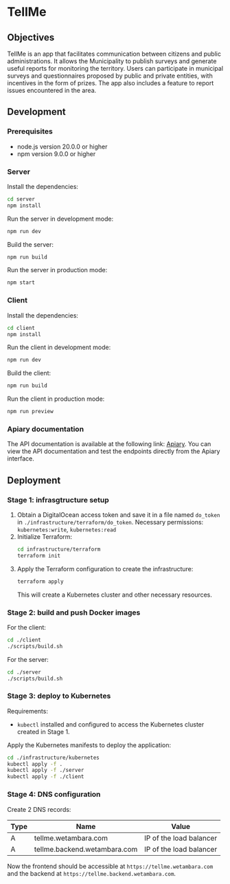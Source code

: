 # TellMe

## Objectives

TellMe is an app that facilitates communication between citizens and public administrations. It allows the Municipality to publish surveys and generate useful reports for monitoring the territory.
Users can participate in municipal surveys and questionnaires proposed by public and private entities, with incentives in the form of prizes. The app also includes a feature to report issues encountered in the area.

## Development

### Prerequisites

- node.js version 20.0.0 or higher
- npm version 9.0.0 or higher

### Server

Install the dependencies:

```bash
cd server
npm install
```

Run the server in development mode:

```bash
npm run dev
```

Build the server:

```bash
npm run build
```

Run the server in production mode:

```bash
npm start
```

### Client

Install the dependencies:

```bash
cd client
npm install
```

Run the client in development mode:

```bash
npm run dev
```

Build the client:

```bash
npm run build
```

Run the client in production mode:

```bash
npm run preview
```

### Apiary documentation

The API documentation is available at the following link: [Apiary](https://app.apiary.io/tellme/editor). You can view the API documentation and test the endpoints directly from the Apiary interface.

## Deployment

### Stage 1: infrasgtructure setup

1. Obtain a DigitalOcean access token and save it in a file named `do_token` in `./infrastructure/terraform/do_token`. Necessary permissions: `kubernetes:write`, `kubernetes:read`
2. Initialize Terraform:
   ```bash
   cd infrastructure/terraform
   terraform init
   ```
3. Apply the Terraform configuration to create the infrastructure:
   ```bash
   terraform apply
   ```
   This will create a Kubernetes cluster and other necessary resources.

### Stage 2: build and push Docker images

For the client:

```sh
cd ./client
./scripts/build.sh
```

For the server:

```sh
cd ./server
./scripts/build.sh
```

### Stage 3: deploy to Kubernetes

Requirements:

- `kubectl` installed and configured to access the Kubernetes cluster created in Stage 1.

Apply the Kubernetes manifests to deploy the application:

```bash
cd ./infrastructure/kubernetes
kubectl apply -f .
kubectl apply -f ./server
kubectl apply -f ./client
```

### Stage 4: DNS configuration

Create 2 DNS records:

| Type | Name                         | Value                   |
| ---- | ---------------------------- | ----------------------- |
| A    | tellme.wetambara.com         | IP of the load balancer |
| A    | tellme.backend.wetambara.com | IP of the load balancer |

Now the frontend should be accessible at `https://tellme.wetambara.com` and the backend at `https://tellme.backend.wetambara.com`.
